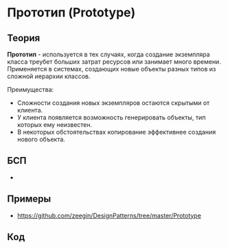 # Прототип (Prototype)

## Теория
**Прототип** - используется в тех случаях, когда создание экземпляра класса треубет больших затрат ресурсов или занимает много времени. Применяется в системах, создающих новые объекты разных типов из сложной иерархии классов.

Преимущества:
- Сложности создания новых экземпляров остаются скрытыми от клиента.
- У клиента появляется возможность генерировать объекты, тип которых ему неизвестен.
- В некоторых обстоятельствах копирование эффективнее создания нового объекта.

## БСП
- 

## Примеры
- https://github.com/zeegin/DesignPatterns/tree/master/Prototype

## Код
